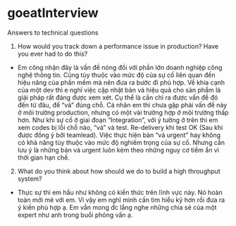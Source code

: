 # goeatInterview

Answers to technical questions
1.	How would you track down a performance issue in production? Have you ever had to do this?
-	Em công nhận đây là vấn đề nóng đối với phần lớn doanh nghiệp công nghệ thông tin. Cũng tùy thuộc vào mức độ của sự cố liên quan đến hiệu năng của phần mềm mà nên đưa ra bước đi phù hợp. 
Về khía cạnh của một dev thì e nghĩ việc cập nhật bản vá hiệu quả cho sản phẩm là giải pháp rất đáng được xem xét. Cụ thể là cần chỉ ra được vấn đề đó đến từ đâu, để “vá” đúng chỗ.
Cá nhân em thì chưa gặp phải vấn đề này ở môi trường production, nhưng có một vài trường hợp ở môi trường thấp hơn. Như khi sự cố ở giai đoạn “Integration”, với ý tưởng ở trên thì em xem codes bị lỗi chỗ nào, “vá” và test. Re-delivery khi test OK (Sau khi được đồng ý bởi teamlead).
Việc thực hiện bản “vá urgent” hay không có khả năng tùy thuộc vào mức độ nghiêm trọng của sự cố. Nhưng cần lưu ý là những bản vá urgent luôn kèm theo những nguy cơ tiềm ẩn vì thời gian hạn chế.

2.	What do you think about how should we do to build a high throughput system?
- Thực sự thì em hầu như không có kiến thức trên lĩnh vực này. Nó hoàn toàn mới mẻ với em. Vì vậy em nghĩ mình cần tìm hiểu kỹ hơn rồi đưa ra ý kiến phù hợp ạ. Em vẫn mong đc lắng nghe những chia sẻ của một expert như anh trong buổi phỏng vấn ạ.
